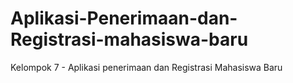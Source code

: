# Aplikasi-Penerimaan-dan-Registrasi-mahasiswa-baru
Kelompok 7 - Aplikasi penerimaan dan Registrasi Mahasiswa Baru
